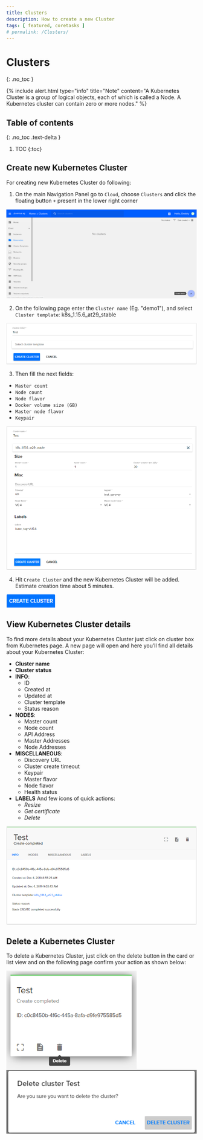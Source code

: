 ```yaml
---
title: Clusters
description: How to create a new Cluster 
tags: [ featured, coretasks ]
# permalink: /Clusters/
---
```

# Clusters
{: .no_toc }

{% include alert.html type="info" title="Note" content="A Kubernetes Cluster is a group of logical objects, each of which is called a Node. A Kubernetes cluster can contain zero or more nodes." %}  

## Table of contents
{: .no_toc .text-delta }

1. TOC
{:toc}

## Create new Kubernetes Cluster

For creating new Kubernetes Cluster do following:

1) On the main Navigation Panel go to  `Cloud`, choose `Clusters` and click the floating button `+` present in the lower right corner   

![](../../assets/img/coretasks/Kubernetes/cluster_create_1.png)  

2) On the following page enter the `Cluster name` (Eg. "demo1"), and select `Cluster template`: k8s_1.15.6_at29_stable

![](../../assets/img/coretasks/Kubernetes/cluster_create_2.png) 

3) Then fill the next fields: 
- `Master count`  
- `Node count`  
- `Node flavor`    
- `Docker volume size (GB)`
- `Master node flavor`  
- `Keypair`  

![](../../assets/img/coretasks/Kubernetes/cluster_create_3.png)

4) Hit `Create Cluster` and the new Kubernetes Cluster will be added. Estimate creation time about 5 minutes.

![](../../assets/img/clusters/clusters7.png)    

## View Kubernetes Cluster details
To find more details about your Kubernetes Cluster just click on cluster box from Kubernetes page. A new page will open and here you’ll find all details about your Kubernetes Cluster:

- **Cluster name**
- **Cluster status**
- **INFO**: 
    - ID
    - Created at
    - Updated at
    - Cluster template
    - Status reason  
- **NODES**:
    - Master count
    - Node count
    - API Address
    - Master Addresses
    - Node Addresses    
- **MISCELLANEOUS**:
    - Discovery URL
    - Cluster create timeout
    - Keypair
    - Master flavor
    - Node flavor
    - Health status  
- **LABELS**
And few icons of quick actions:
    - *Resize*
    - *Get certificate*
    - *Delete*  

![](../../assets/img/coretasks/Kubernetes/cluster_create_4.png) 

## Delete a Kubernetes Cluster
To delete a Kubernetes Cluster, just click on the delete button in the card or list view and on the following page confirm your action as shown below:  

![](../../assets/img/coretasks/Kubernetes/cluster_delete_3.png) 
![](../../assets/img/coretasks/Kubernetes/cluster_delete_2.png) 




